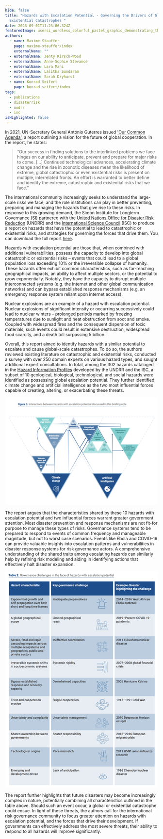 ```yaml
---
hide: false
title: "Hazards with Escalation Potential - Governing the Drivers of Global and
  Existential Catastrophes "
date: 2023-09-01T11:23:06.324Z
featuredImage: usersi_wordless_colorful_pastel_graphic_demonstrating_the_escal_708802da-b972-4861-a3fb-734c9bb03ba4.png
authors:
  - name: Maxime Stauffer
    page: maxime-stauffer/index
    externalName: ""
  - externalName: Jenty Kirsch-Wood
  - externalName: Anne-Sophie Stevance
  - externalName: Lara Mani
  - externalName: Lalitha Sundaram
  - externalName: Sarah Dryhurst
  - name: Konrad Seifert
    page: konrad-seifert/index
tags:
  - publications
  - disasterrisk
  - undrr
  - isc
isHighlighted: false
---
```

In 2021, UN-Secretary General António Guterres issued ['Our Common Agenda'](https://www.un.org/en/common-agenda), a report outlining a vision for the future of global cooperation. In the report, he states: 

> “Our success in finding solutions to the interlinked problems we face hinges on our ability to anticipate, prevent and prepare for major risks to come. \[...] Continued technological advances, accelerating climate change and the rise in zoonotic diseases mean the likelihood of extreme, global catastrophic or even existential risks is present on multiple, interrelated fronts. An effort is warranted to better define and identify the extreme, catastrophic and existential risks that we face.” 

The international community increasingly seeks to understand the large-scale risks we face, and the role institutions can play in better preventing, preparing and managing the hazards that give rise to these risks. In response to this growing demand, the Simon Institute for Longterm Governance (SI) partnered with the [United Nations Office for Disaster Risk Reduction](https://www.undrr.org/) (UNDRR) and the [International Science Council](https://council.science/) (ISC) to produce a report on hazards that have the potential to lead to catastrophic or existential risks, and strategies for governing the forces that drive them. You can download the full report [here](https://www.undrr.org/publication/hazards-escalation-potential-governing-drivers-global-and-existential-catastrophes). 

Hazards with escalation potential are those that, when combined with additional vulnerabilities, possess the capacity to develop into global catastrophic or existential risks – events that could lead to a global population loss exceeding 10% or the irreversible collapse of humanity. These hazards often exhibit common characteristics, such as far-reaching geographical impacts, an ability to affect multiple sectors, or the potential to grow exponentially. Notably, they have the capacity to disrupt multiple interconnected systems (e.g. the internet and other global communication networks) and can bypass established response mechanisms (e.g. an emergency response system reliant upon internet access). 

Nuclear explosions are an example of a hazard with escalation potential. Nuclear explosions of significant intensity or occurring successively could lead to nuclear winters – prolonged periods marked by freezing temperatures due to sunlight and heat obstruction from soot and smoke. Coupled with widespread fires and the consequent dispersion of toxic materials, such events could result in extensive destruction, widespread food scarcity, and a death toll surpassing 5 billion. 

Overall, this report aimed to identify hazards with a similar potential to escalate and cause global-scale catastrophes. To do so, the authors reviewed existing literature on catastrophic and existential risks, conducted a survey with over 250 domain experts on various hazard types, and sought additional expert consultations. In total, among the 302 hazards cataloged in the [Hazard Information Profiles](https://undrr.org/publication/hazard-information-profiles-hips) developed by the UNDRR and the ISC, a subset of 10 geological, biological, technological, and social hazards were identified as possessing global escalation potential. They further identified climate change and artificial intelligence as the two most influential forces capable of creating, altering, or exacerbating these threats. 

![](screenshot-2023-09-01-at-13.32.45.png)

The report argues that the characteristics shared by these 10 hazards with escalation potential and two influential forces warrant greater government attention. Most disaster prevention and response mechanisms are not fit-for purpose to manage these types of risks. Governance systems tend to be prepared to respond to events of common frequency and manageable magnitude, but not to worst case scenarios. Events like Ebola and COVID-19 can provide valuable insights into escalation patterns and vulnerabilities in disaster response systems for risk governance actors. A comprehensive understanding of the shared traits among escalating hazards can similarly help by refining risk modeling and aiding in identifying actions that effectively halt disaster expansion.

![](figure2.png)

The report further highlights that future disasters may become increasingly complex in nature, potentially combining all characteristics outlined in the table above. Should such an event occur, a global or existential catastrophe could ensue. In light of these threats, the authors call for the international risk governance community to focus greater attention on hazards with escalation potential, and the forces that drive their development. If governments can effectively address the most severe threats, their ability to respond to all hazards will improve significantly.